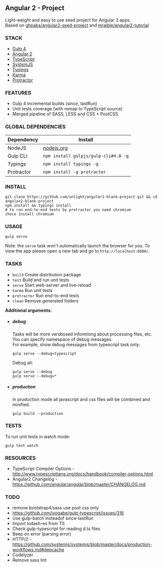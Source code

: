 ## Angular 2 - Project
Light-weight and easy to use seed project for Angular 2 apps.  
Based on [ghpabs/angular2-seed-project](https://github.com/ghpabs/angular2-seed-project) and [mraible/angular2-tutorial](https://github.com/mraible/angular2-tutorial)

### STACK
- [Gulp 4](http://gulpjs.com/)
- [Angular 2](https://angular.io/)
- [TypeScript](http://www.typescriptlang.org/)
- [SystemJS](https://github.com/systemjs/systemjs)
- [Typings](https://github.com/typings/typings)
- [Karma](http://karma-runner.github.io/)
- [Protractor](http://www.protractortest.org/)

### FEATURES
- Gulp 4 incremental builds (since, lastRun)
- Unit tests coverage (with remap to TypeScript source)
- Merged pipeline of SASS, LESS and CSS + PostCSS

### GLOBAL DEPENDENCIES

| Dependency | Install                               |
| ---------- | ------------------------------------- |
| NodeJS     | [nodejs.org](http://nodejs.org/)      |
| Gulp CLI   | `npm install gulpjs/gulp-cli#4.0 -g`  |
| Typings    | `npm install typings -g`              |
| Protractor | `npm install -g protractor`           |

### INSTALL
```
git clone https://github.com/unlight/angular2-blank-project.git && cd angular2-blank-project
npm install && typings install
# to run end-to-end tests by protractor you need chromium
choco install chromium
```

### USAGE
```
gulp serve
```
Note: the `serve` task won't automatically launch the browser for you.
To view the app please open a new tab and go to `http://localhost:8080/`.

### TASKS
- `build` Create distribution package
- `test`  Build and run unit tests
- `serve` Start web-server and live-reload
- `karma` Run unit tests
- `protractor` Run end-to-end tests
- `clean` Remove generated folders

**Additional arguments:**

* ##### debug
  Tasks will be more versbosed informiong about processing files, etc. You can specify namespace of debug messages.  
  For example, show debug messages from typescript task only:
  ```
  gulp serve --debug=typescript
  ```
  Debug all:
  ```
  gulp serve --debug
  gulp serve --debug=*
  ```

* ##### production
  In production mode all javascript and css files will be combined and minified.
  ```
  gulp build --production
  ```

### TESTS
To run unit tests in watch mode:
```
gulp test watch
```

### RESOURCES
* TypeScript Compiler Options - http://www.typescriptlang.org/docs/handbook/compiler-options.html
* Angular2 Changelog - https://github.com/angular/angular/blob/master/CHANGELOG.md

### TODO

* remove bootstrap4/sass use post css only
* https://github.com/ivogabe/gulp-typescript/issues/316
* Use gulp-batch insteadof since-lastRun
* Import lodash-es from TS
* Check gulp-typescript for reading d.ts files
* Beep on error (parsing error)
* HTTP/2 - https://github.com/systemjs/systemjs/blob/master/docs/production-workflows.md#depcache
* Codelyzer
* Remove sass lint
